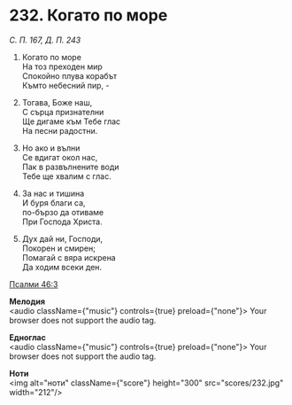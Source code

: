 # 232. Когато по море

_С. П. 167, Д. П. 243_

1. Когато по море  
На тоз преходен мир  
Спокойно плува корабът  
Къмто небесний пир, -  

2. Тогава, Боже наш,  
С сърца признателни  
Ще дигаме към Тебе глас  
На песни радостни.  

3. Но ако и вълни  
Се вдигат окол нас,  
Пак в развълнените води  
Тебе ще хвалим с глас.  

4. За нас и тишина  
И буря благи са,  
по-бързо да отиваме  
При Господа Христа.  

5. Дух дай ни, Господи,  
Покорен и смирен;  
Помагай с вяра искрена  
Да ходим всеки ден.

[Псалми 46:3](http://biblia.bg/index.php?k=19&g=46&s=3)

**Мелодия**  
<audio className={"music"} controls={true} preload={"none"}>
    <source src="mp3/232.mp3" type="audio/mpeg"/>
    Your browser does not support the audio tag.
</audio>

**Едноглас**  
<audio className={"music"} controls={true} preload={"none"}>
    <source src="transp/232.mp3" type="audio/mpeg"/>
    Your browser does not support the audio tag.
</audio>

**Ноти**  
<img alt="ноти" className={"score"} height="300" src="scores/232.jpg" width="212"/>
